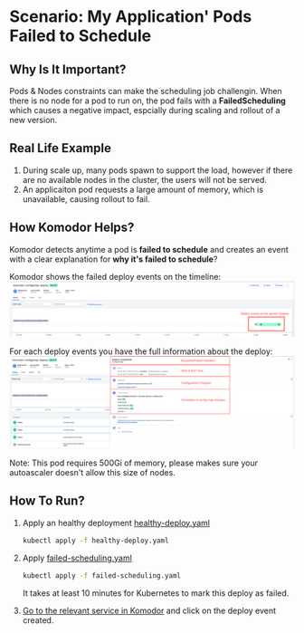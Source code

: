 # Scenario: My Application' Pods Failed to Schedule

## Why Is It Important?
Pods & Nodes  constraints can make the scheduling job challengin. When there is no node for a pod to run on, the pod fails with a **FailedScheduling** which causes a negative impact, espcially during scaling and rollout of a new version.

## Real Life Example
1. During scale up, many pods spawn to support the load, however if there are no available nodes in the cluster, the users will not be served.
2. An applicaiton pod requests a large amount of memory, which is unavailable, causing rollout to fail.

## How Komodor Helps?
Komodor detects anytime a pod is **failed to schedule** and creates an event with a clear explanation for **why it's failed to schedule**?

Komodor shows the failed deploy events on the timeline:
![banner](../../assets/img/deploy-scenarios/clean-timeline-with-deploy-event.png)

For each deploy events you have the full information about the deploy:
![banner](../../assets/img/deploy-scenarios/deploy-event-explanation.png)

Note: This pod requires 500Gi of memory, please makes sure your autoascaler doesn't allow this size of nodes.

## How To Run?
1. Apply an healthy deployment [healthy-deploy.yaml](healthy-deploy.yaml)
   ``` bash
   kubectl apply -f healthy-deploy.yaml
   ```


2. Apply [failed-scheduling.yaml](failed-scheduling.yaml)
   ``` bash
   kubectl apply -f failed-scheduling.yaml
   ```

    It takes at least 10 minutes for Kubernetes to mark this deploy as failed.

3. [Go to the relevant service in Komodor](https://app.komodor.com/services?textFilter=komodor-failed-scheduling) and click on the deploy event created.
   
